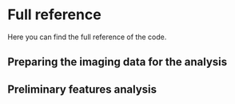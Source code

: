 # Full reference

Here you can find the full reference of the code.

## Preparing the imaging data for the analysis


## Preliminary features analysis


